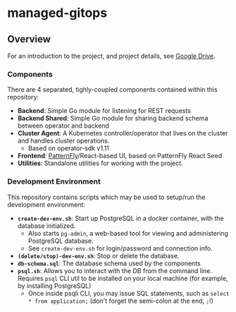 # managed-gitops

## Overview

For an introduction to the project, and project details, see [Google Drive](https://drive.google.com/drive/u/0/folders/1p_yIOJ1WLu-lqz-BVDn076l1K1pEOc1d).


### Components

There are 4 separated, tighly-coupled components contained within this repository:
- **Backend**: Simple Go module for listening for REST requests
- **Backend Shared**: Simple Go module for sharing backend schema between operator and backend
- **Cluster Agent**: A Kubernetes controller/operator that lives on the cluster and handles cluster operations.
    - Based on operator-sdk v1.11
- **Frontend**: [PatternFly](https://www.patternfly.org/)/React-based UI, based on PatternFly React Seed
- **Utilities**: Standalone utilities for working with the project.

### Development Environment

This repository contains scripts which may be used to setup/run the development environment:
- **`create-dev-env.sh`**: Start up PostgreSQL in a docker container, with the database initialized. 
    - Also starts `pg-admin`, a web-based tool for viewing and administering PostgreSQL database.
    - See `create-dev-env.sh` for login/password and connection info.
- **`(delete/stop)-dev-env.sh`**: Stop or delete the database.
- **`db-schema.sql`**: The database schema used by the components
- **`psql.sh`**: Allows you to interact with the DB from the command line. Requires `psql` CLI util to be installed on your local machine (for example, by installing PostgreSQL)
    - Once inside psqli CLI, you may issue SQL statements, such as `select * from application;` (don't forget the semi-colon at the end, `;`!)
